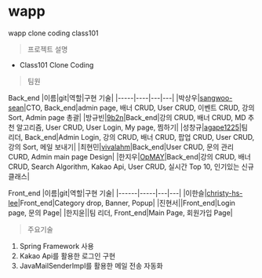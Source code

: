 # wapp
 wapp clone coding class101
 
 >프로젝트 설명
 - Class101 Clone Coding
  
 >팀원
  
 Back_end
|이름|git|역할|구현 기술|
|-----|----|---|---|
|박상우|[sangwoo-sean](https://github.com/sangwoo-sean "google link")|CTO, Back_end|admin page, 배너 CRUD, User CRUD, 이벤트 CRUD, 강의 Sort, Admin page 총괄|
|방규빈|[9b2n](https://github.com/9b2n "9b2n")|Back_end|강의 CRUD, 배너 CRUD, MD 추천 알고리즘, User CRUD, User Login, My page, 찜하기|
|성창규|[agape1225](https://github.com/agape1225 "agape1225")|팀 리더, Back_end|Admin Login, 강의 CRUD, 배너 CRUD, 팝업 CRUD, User CRUD, 강의 Sort, 메일 보내기|
|최현민|[vivalahm](https://github.com/vivalahm "vivalahm")|Back_end|User CRUD, 문의 관리 CURD, Admin main page Design|
|한지우|[OpMAY](https://github.com/OpMAY "OpMAY")|Back_end|강의 CRUD, 배너 CRUD, Search Algorithm, Kakao Api, User CRUD, 실시간 Top 10, 인기있는 신규 클래스|

Front_end
|이름|git|역할|구현 기술|
|------|-----|---|---|
|이한슬|[christy-hs-lee](https://github.com/christy-hs-lee "christy-hs-lee")|Front_end|Category drop, Banner, Popup|
|진현서||Front_end|Login page, 문의 Page|
|한지윤||팀 리더, Front_end|Main Page, 회원가입 Page|

> 주요기술
 1. Spring Framework 사용
 2. Kakao Api를 활용한 로그인 구현
 3. JavaMailSenderImpl를 활용한 메일 전송 자동화
